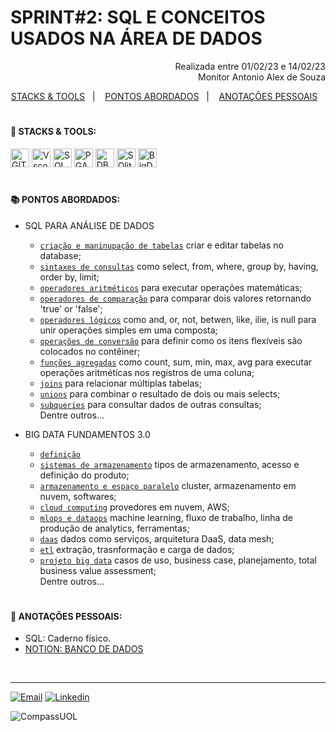 # SPRINT#2: SQL E CONCEITOS USADOS NA ÁREA DE DADOS

<p align="right">
Realizada entre 01/02/23 e 14/02/23<br>
Monitor Antonio Alex de Souza
</p>

<!------------------------------------SUMMARY-->
<p align="center">
<a href="https://github.com/nataliasguimaraes/compassuol/edit/main/sprint_02/README.md">STACKS & TOOLS</a>&nbsp;&nbsp;&nbsp;|&nbsp;&nbsp;&nbsp;
  <a href="">PONTOS ABORDADOS</a>&nbsp;&nbsp;&nbsp;|&nbsp;&nbsp;&nbsp;
  <a href="https://github.com/nataliasguimaraes/compassuol/edit/main/sprint_02/README.md">ANOTAÇÕES PESSOAIS</a>&nbsp;&nbsp;&nbsp;

#

 <!------------------------------------STACKS-->
#### :rocket: STACKS & TOOLS:
<p align="left">
  <a href="https://developer.mozilla.org/en-US/docs/Learn/Tools_and_testing/GitHub"><img  alt="GIT"  width="30" height="30" src="https://user-images.githubusercontent.com/104440384/218911437-22204b9b-b55c-4bdd-8e0e-ac539c3c3627.png"><a/>
  <a href="https://code.visualstudio.com/"><img  alt="Vscode"  width="30" height="30" src="https://user-images.githubusercontent.com/59892368/149663512-3f83da57-bdfe-4cef-bcc2-feb304a738ff.png"><a/>
 <a href="https://developer.mozilla.org/en-US/docs/Glossary/SQL"><img  alt="SQL"  width="30" height="30" src="https://user-images.githubusercontent.com/104440384/218635686-f8b56c01-19dd-451e-b787-4ab7d2e9fed2.png"><a/>
 <a href="https://www.pgadmin.org/faq/"><img  alt="PGAdmin"  width="30" height="30" src="https://user-images.githubusercontent.com/104440384/218912256-3200c7d3-0819-4d44-a012-f6177f113c25.png"><a/>
 <a href="https://dbeaver.io/about/"><img  alt="DBeaver"  width="30" height="30" src="https://user-images.githubusercontent.com/104440384/218912441-645f23ca-b235-49e2-89eb-0340aa2f10ff.png"><a/>
 <a href="https://www.sqlite.org/about.html"><img  alt="SQlite"  width="30" height="30" src="https://user-images.githubusercontent.com/104440384/218912701-704fbb55-eb7d-4913-b3bc-69e8feacd840.png"><a/>      
 <a href="https://www.oracle.com/br/big-data/what-is-big-data/"><img  alt="BigData"  width="30" height="30" src="https://user-images.githubusercontent.com/104440384/218922251-ad64d2e3-ec92-42c4-b891-858bf6ff8c47.png"><a/>   
<br>
 
  #
<!------------------------------------PRODUCTION SKILLS-->

#### 📚 PONTOS ABORDADOS:

* SQL PARA ANÁLISE DE DADOS
  * [`criação e maninupação de tabelas`](https://www.w3schools.com/sql/sql_create_table.asp) criar e editar tabelas no database;
  * [`sintaxes de consultas`](https://cloud.google.com/bigquery/docs/reference/legacy-sql?hl=pt-br#select-syntax) como select, from, where, group by, having, order by, limit;
  * [`operadores aritméticos`](https://cloud.google.com/bigquery/docs/reference/legacy-sql?hl=pt-br#arithmeticoperators) para executar operações matemáticas;
  * [`operadores de comparação`](https://cloud.google.com/bigquery/docs/reference/legacy-sql?hl=pt-br#comparisonfunctions) para comparar dois valores retornando 'true' or 'false';
  * [`operadores lógicos`](https://cloud.google.com/bigquery/docs/reference/legacy-sql?hl=pt-br#logicfunctions) como and, or, not, betwen, like, ilie, is null para unir operações simples em uma composta;
  * [`operações de conversão`](https://cloud.google.com/bigquery/docs/reference/legacy-sql?hl=pt-br#syntax-casting) para  definir como os itens flexíveis são colocados no contêiner;
  * [`funções agregadas`](https://cloud.google.com/bigquery/docs/reference/legacy-sql?hl=pt-br#functions) como count, sum, min, max, avg para executar operações aritméticas nos registros de uma coluna;
  * [`joins`](https://cloud.google.com/bigquery/docs/reference/legacy-sql?hl=pt-br#joins) para relacionar múltiplas tabelas;
  * [`unions`](https://www.w3schools.com/sql/sql_union.asp) para combinar o resultado de dois ou mais selects;
  * [`subqueries`](https://www.devmedia.com.br/trabalhando-com-subqueries/40134) para consultar dados de outras consultas;
 <br>  Dentre outros...
   
* BIG DATA FUNDAMENTOS 3.0
  * [`definição`](https://www.notion.so/Big-Data-Fundamentos-7a17f60c229e429fa86a55e31cc46778?pvs=4#9e71d883d97941a1a5ab0ae92941de8e)
  * [`sistemas de armazenamento`](https://www.notion.so/Big-Data-Fundamentos-7a17f60c229e429fa86a55e31cc46778?pvs=4#82ec797427da43868a5cd4d123d015fd) tipos de armazenamento, acesso e definição do produto;
  * [`armazenamento e espaço paralelo`](https://www.notion.so/Big-Data-Fundamentos-7a17f60c229e429fa86a55e31cc46778?pvs=4#79890d860d1446e6a40e254ed72d2160) cluster, armazenamento em nuvem, softwares;
  * [`cloud computing`](https://www.notion.so/Big-Data-Fundamentos-7a17f60c229e429fa86a55e31cc46778?pvs=4#a24af6e1235e456a8189d53fb502909a) provedores em nuvem, AWS;
  * [`mlops e dataops`](https://www.notion.so/Big-Data-Fundamentos-7a17f60c229e429fa86a55e31cc46778?pvs=4#77551ff4b32643088abe556eefe4123e) machine learning, fluxo de trabalho, linha de produção de analytics, ferramentas;
  * [`daas`](https://www.notion.so/Big-Data-Fundamentos-7a17f60c229e429fa86a55e31cc46778?pvs=4#7401a8522c614b3986c0ad18e0b1a2e3) dados como serviços, arquitetura DaaS, data mesh;
  * [`etl`](https://www.notion.so/Big-Data-Fundamentos-7a17f60c229e429fa86a55e31cc46778?pvs=4#f1d9fd0f264d4fa195d0c6494b3b72b5) extração, trasnformação e carga de dados;
  * [`projeto big data`](https://www.notion.so/Big-Data-Fundamentos-7a17f60c229e429fa86a55e31cc46778?pvs=4#fa09b3974d4f4a1ca603048759ffc8ae) casos de uso, business case, planejamento, total business value assessment;
 <br>  Dentre outros...

#
<!------------------------------------ANOTAÇÕES-->
#### 📝 ANOTAÇÕES PESSOAIS:

   * SQL: Caderno físico. 
   * <a href="https://natycodes.notion.site/Big-Data-Fundamentos-7a17f60c229e429fa86a55e31cc46778">NOTION: BANCO DE DADOS</a>

 <br>  
   
<hr>
   
[![Email](https://img.shields.io/badge/-Gmail-%23333?style=for-the-badge&logo=gmail&logoColor=white)](mailto:guimaraessnatalia@gmail.com)
[![Linkedin](https://img.shields.io/badge/-LinkedIn-%230077B5?style=for-the-badge&logo=linkedin&logoColor=white)](https://www.linkedin.com/in/natalia-guimar%C3%A3es-6a357721b)
   
![CompassUOL](https://user-images.githubusercontent.com/104440384/214567499-2dc24c5e-d882-4825-b953-f5a69a6be44e.jpg)

